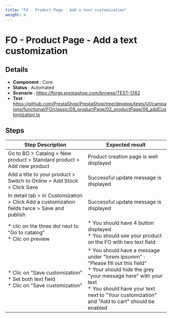 ```yaml
---
title: "FO - Product Page - Add a text customization"
weight: 6
---
```


# FO - Product Page - Add a text customization
## Details
* **Component** : Core
* **Status** : Automated
* **Scenario** : https://forge.prestashop.com/browse/TEST-1262
* **Test** : https://github.com/PrestaShop/PrestaShop/tree/develop/tests/UI/campaigns/functional/FO/classic/09_productPage/02_productPage/06_addCustomization.ts

## Steps
| Step Description | Expected result |
| ----- | ----- |
| Go to BO > Catalog > New product > Standard product > Add new product | Product creation page is well displayed |
| Add a title to your product > Switch to Online > Add Stock > Click Save | Successful update message is displayed |
| In detail tab > In Customization > Click Add a customization fields twice > Save and publish | Successful update message is displayed |
| * clic on the three dot next to "Go to catalog" <br> * Clic on preview | * You should have 4 button displayed<br> * You should see your product on the FO with two text field |
| * Clic on "Save customization"<br> * Set both text field <br> * Clic on "Save customization" | * You should have a message under "lorem ipsumm" : "Please fill out this field"<br> * Your should hide the grey "your message here" with your text <br> * You should have your text next to "Your customization" and "Add to cart" should be enabled |
